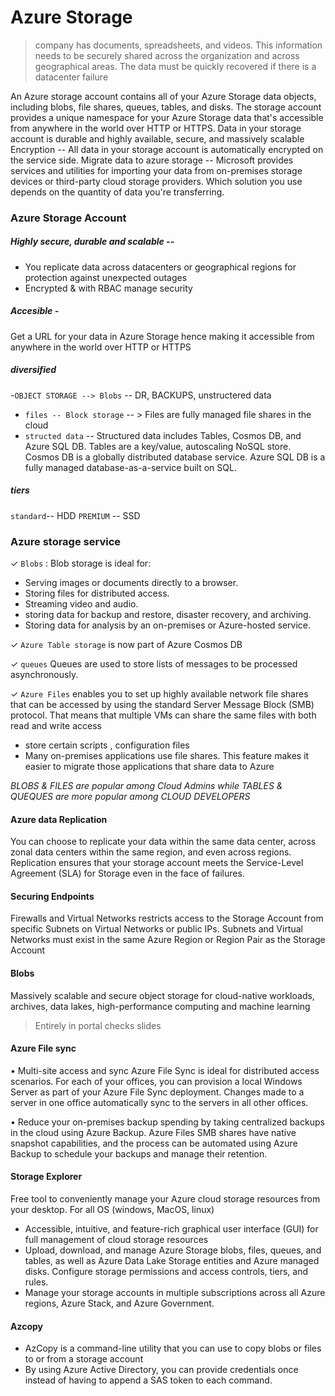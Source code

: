 # Azure Storage
> company has documents, spreadsheets, and videos. This information needs to be securely shared across the organization and across geographical areas. The data must be quickly recovered if there is a datacenter failure


An Azure storage account contains all of your Azure Storage data objects, including blobs, file shares, queues, tables, and disks. The storage account provides a unique namespace for your Azure Storage data that's accessible from anywhere in the world over HTTP or HTTPS. Data in your storage account is durable and highly available, secure, and massively scalable
Encryption -- All data in your storage account is automatically encrypted on the service side.
Migrate data to azure storage -- Microsoft provides services and utilities for importing your data from on-premises storage devices or third-party cloud storage providers. Which solution you use depends on the quantity of data you're transferring.

### Azure Storage Account
##### Highly secure, durable and scalable -- 
- You replicate data across datacenters or geographical regions for protection against unexpected outages
- Encrypted & with RBAC manage security

##### Accesible - 
Get a URL for your data in Azure Storage hence making it  accessible from anywhere in the world over HTTP or HTTPS

##### diversified
-`OBJECT STORAGE --> Blobs` -- DR, BACKUPS, unstructered data
- `files -- Block storage` -- > Files are fully managed file shares in the cloud
- `structed data` -- Structured data includes Tables, Cosmos DB, and Azure SQL DB. Tables are a key/value, autoscaling NoSQL store. Cosmos DB is a globally distributed database service. Azure SQL DB is a fully managed database-as-a-service built on SQL.

##### tiers 
`standard`-- HDD
`PREMIUM` -- SSD

### Azure storage service

✓ `Blobs` : Blob storage is ideal for:

- Serving images or documents directly to a browser.
- Storing files for distributed access.
- Streaming video and audio.
- storing data for backup and restore, disaster recovery, and archiving.
- Storing data for analysis by an on-premises or Azure-hosted service.

✓ `Azure Table storage` is now part of Azure Cosmos DB

✓ `queues` Queues are used to store lists of messages to be processed asynchronously.

✓ `Azure Files` enables you to set up highly available network file shares that can be accessed by using the standard Server Message Block (SMB) protocol. That means that multiple VMs can share the same files with both read and write access
-  store certain scripts , configuration files 
- Many on-premises applications use file shares. This feature makes it easier to migrate those applications that share data to Azure

*BLOBS & FILES are popular among Cloud Admins while TABLES & QUEQUES are more popular among CLOUD DEVELOPERS*

#### Azure data Replication 
You can choose to replicate your data within the same data center, across zonal data centers within the same region, and even across regions. Replication ensures that your storage account meets the Service-Level Agreement (SLA) for Storage even in the face of failures.

#### Securing Endpoints
Firewalls and Virtual Networks restricts access to the Storage Account from specific Subnets on Virtual Networks or public IPs.
Subnets and Virtual Networks must exist in the same Azure Region or Region Pair as the Storage Account

#### Blobs
Massively scalable and secure object storage for cloud-native workloads, archives, data lakes, high-performance computing and machine learning

> Entirely in portal checks slides

#### Azure File sync

• Multi-site access and sync
Azure File Sync is ideal for distributed access scenarios. For each of your offices, you can provision a local Windows Server as part of your Azure File Sync deployment. Changes made to a server in one office automatically sync to the servers in all other offices.

• Reduce your on-premises backup spending by taking centralized backups in the cloud using Azure Backup. Azure Files SMB shares have native snapshot capabilities, and the process can be automated using Azure Backup to schedule your backups and manage their retention. 

#### Storage Explorer 
Free tool to conveniently manage your Azure cloud storage resources from your desktop. For all OS (windows, MacOS, linux)
- Accessible, intuitive, and feature-rich graphical user interface (GUI) for full management of cloud storage resources
- Upload, download, and manage Azure Storage blobs, files, queues, and tables, as well as Azure Data Lake Storage entities and Azure managed disks. Configure storage permissions and access controls, tiers, and rules.
- Manage your storage accounts in multiple subscriptions across all Azure regions, Azure Stack, and Azure Government.

#### Azcopy
- AzCopy is a command-line utility that you can use to copy blobs or files to or from a storage account
- By using Azure Active Directory, you can provide credentials once instead of having to append a SAS token to each command.
